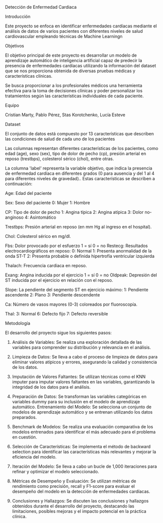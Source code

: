 Detección de Enfermedad Cardiaca

Introducción

Este proyecto se enfoca en identificar enfermedades cardíacas mediante el análisis de datos de varios pacientes con diferentes niveles de salud cardiovascular empleando técnicas de Machine Learningn 

Objetivos

El objetivo principal de este proyecto es desarrollar un modelo de aprendizaje automático de inteligencia artificial capaz de predecir la presencia de enfermedades cardíacas utilizando la información del dataset que se nos proporciona obtenida de diversas pruebas médicas y características clínicas.

Se busca proporcionar a los profesionales médicos una herramienta efectiva para la toma de decisiones clínicas y poder personalizar los tratamientos según las características individuales de cada paciente.

Equipo

 Cristian Marty, Pablo Pérez, Stas Korotchenko, Lucía Esteve

Dataset

El conjunto de datos está compuesto por 13 características que describen las condiciones de salud de cada uno de los pacientes 

Las columnas representan diferentes características de los pacientes, como edad (age), sexo (sex), tipo de dolor de pecho (cp), presión arterial en reposo (trestbps), colesterol sérico (chol), entre otras.

La columna 'label' representa la variable objetivo, que indica la presencia de enfermedad cardíaca en diferentes grados (0 para ausencia y del 1 al 4 para diferentes niveles de gravedad).. Estas características se describen a continuación:

Age: Edad del paciente 

Sex: Sexo del paciente
    0: Mujer
    1: Hombre

CP: Tipo de dolor de pecho 
    1: Angina típica
    2: Angina atípica
    3: Dolor no-anginoso
    4: Asintomático

Trestbps: Presión arterial en reposo (en mm Hg al ingreso en el hospital).

Chol: Colesterol sérico en mg/dl.

Fbs: Dolor provocado por el esfuerzo
    1 = sí
    0 = no
Restecg: Resultados electrocardiográficos en reposo:
    0: Normal
    1: Presenta anormalidad de la onda ST-T
    2: Presenta probable o definida hipertrofía ventricular izquierda

Thalach: Frecuencia cardiaca en reposo.

Exang: Angina inducida por el ejercicio
    1 = sí
    0 = no
Oldpeak: Depresión del ST inducida por el ejercicio en relación con el reposo.

Slope: La pendiente del segmento ST en ejercicio máximo:
    1: Pendiente ascendente
    2: Plano
    3: Pendiente descendente

Ca: Número de vasos mayores (0-3) coloreados por fluoroscopía.

Thal:
    3: Normal
    6: Defecto fijo
    7: Defecto reversible


Metodología

El desarrollo del proyecto sigue los siguientes pasos:

1. Análisis de Variables: Se realiza una exploración detallada de las variables para comprender su distribución y relevancia en el análisis.

2. Limpieza de Datos: Se lleva a cabo el proceso de limpieza de datos para eliminar valores atípicos y errores, asegurando la calidad y consistencia de los datos.

3. Imputación de Valores Faltantes: Se utilizan técnicas como el KNN imputer para imputar valores faltantes en las variables, garantizando la integridad de los datos para el análisis.

4. Preparación de Datos: Se transforman las variables categóricas en variables dummy para su inclusión en el modelo de aprendizaje automático.
Entrenamiento del Modelo: Se selecciona un conjunto de modelos de aprendizaje automático y se entrenan utilizando los datos preparados.

1. Benchmark de Modelos: Se realiza una evaluación comparativa de los modelos entrenados para identificar el más adecuado para el problema en cuestión.
   
2. Selección de Características: Se implementa el método de backward selection para identificar las características más relevantes y mejorar la eficiencia del modelo.
   
3. Iteración del Modelo: Se lleva a cabo un bucle de 1,000 iteraciones para refinar y optimizar el modelo seleccionado.

4. Métricas de Desempeño y Evaluación: Se utilizan métricas de rendimiento como precisión, recall y F1-score para evaluar el desempeño del modelo en la detección de enfermedades cardíacas.

5. Conclusiones y Hallazgos: Se discuten las conclusiones y hallazgos obtenidos durante el desarrollo del proyecto, destacando las limitaciones, posibles mejoras y el impacto potencial en la práctica clínica.
